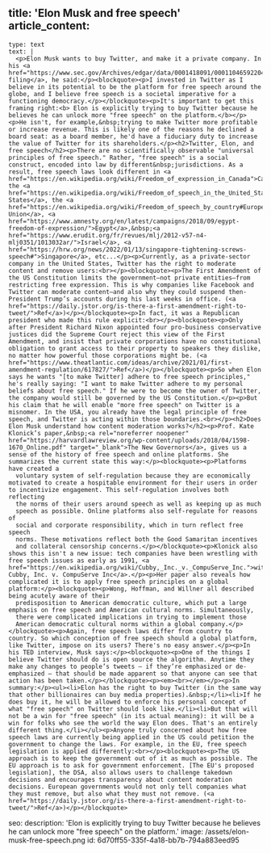 title: 'Elon Musk and free speech'
article_content:
  -
    type: text
    text: |
      <p>Elon Musk wants to buy Twitter, and make it a private company. In his <a href="https://www.sec.gov/Archives/edgar/data/0001418091/000110465922045641/tm2212748d1_sc13da.htm">SEC filing</a>, he said:</p><blockquote><p>I invested in Twitter as I believe in its potential to be the platform for free speech around the globe, and I believe free speech is a societal imperative for a functioning democracy.</p></blockquote><p>It's important to get this framing right:<b> Elon is explicitly trying to buy Twitter because he believes he can unlock more "free speech" on the platform.</b></p><p>He isn't, for example,&nbsp;trying to make Twitter more profitable or increase revenue. This is likely one of the reasons he declined a board seat: as a board member, he'd have a fiduciary duty to increase the value of Twitter for its shareholders.</p><h2>Twitter, Elon, and free speech</h2><p>There are no scientifically observable "universal principles of free speech." Rather, "free speech" is a social construct, encoded into law by different&nbsp;jurisdictions. As a result, free speech laws look different in <a href="https://en.wikipedia.org/wiki/Freedom_of_expression_in_Canada">Canada</a>, the <a href="https://en.wikipedia.org/wiki/Freedom_of_speech_in_the_United_States">United States</a>, the <a href="https://en.wikipedia.org/wiki/Freedom_of_speech_by_country#Europe">European Union</a>, <a href="https://www.amnesty.org/en/latest/campaigns/2018/09/egypt-freedom-of-expression/">Egypt</a>,&nbsp;<a href="https://www.erudit.org/fr/revues/mlj/2012-v57-n4-mlj0351/1013032ar/">Israel</a>, <a href="https://hrw.org/news/2022/01/13/singapore-tightening-screws-speech#">Singapore</a>, etc...</p><p>Currently, as a private-sector company in the United States, Twitter has the right to moderate content and remove users:<br></p><blockquote><p>The First Amendment of the US Constitution limits the government—not private entities—from restricting free expression. This is why companies like Facebook and Twitter can moderate content—and also why they could suspend then-President Trump’s accounts during his last weeks in office. (<a href="https://daily.jstor.org/is-there-a-first-amendment-right-to-tweet/">Ref</a>)</p></blockquote><p>In fact, it was a Republican president who made this rule explicit:<br></p><blockquote><p>Only after President Richard Nixon appointed four pro-business conservative justices did the Supreme Court reject this view of the First Amendment, and insist that private corporations have no constitutional obligation to grant access to their property to speakers they dislike, no matter how powerful those corporations might be. (<a href="https://www.theatlantic.com/ideas/archive/2021/01/first-amendment-regulation/617827/">Ref</a>)</p></blockquote><p>So when Elon says he wants "[to make Twitter] adhere to free speech principles," he's really saying: "I want to make Twitter adhere to my personal beliefs about free speech." If he were to become the owner of Twitter, the company would still be governed by the US Constitution.</p><p>But his claim that he will enable "more free speech" on Twitter is a misnomer. In the USA, you already have the legal principle of free speech, and Twitter is acting within those boundaries.<br></p><h2>Does Elon Musk understand how content moderation works?</h2><p>Prof. Kate Klonick’s paper,&nbsp;<a rel="noreferrer noopener" href="https://harvardlawreview.org/wp-content/uploads/2018/04/1598-1670_Online.pdf" target="_blank">The New Governors</a>, gives us a sense of the history of free speech and online platforms. She summarizes the current state this way:</p><blockquote><p>Platforms have created a
      voluntary system of self-regulation because they are economically motivated to create a hospitable environment for their users in order to incentivize engagement. This self-regulation involves both reflecting
      the norms of their users around speech as well as keeping up as much
      speech as possible. Online platforms also self-regulate for reasons of
      social and corporate responsibility, which in turn reflect free speech
      norms. These motivations reflect both the Good Samaritan incentives
      and collateral censorship concerns.</p></blockquote><p>Klonick also shows this isn't a new issue: tech companies have been wrestling with free speech issues as early as 1991, <a href="https://en.wikipedia.org/wiki/Cubby,_Inc._v._CompuServe_Inc.">with Cubby, Inc. v. CompuServe Inc</a>.</p><p>Her paper also reveals how complicated it is to apply free speech principles on a global platform:</p><blockquote><p>Wong, Hoffman, and Willner all described being acutely aware of their
      predisposition to American democratic culture, which put a large emphasis on free speech and American cultural norms. Simultaneously,
      there were complicated implications in trying to implement those
      American democratic cultural norms within a global company.</p></blockquote><p>Again, free speech laws differ from country to country. So which conception of free speech should a global platform, like Twitter, impose on its users? There's no easy answer.</p><p>In his TED interview, Musk says:</p><blockquote><p>One of the things I believe Twitter should do is open source the algorithm. Anytime they make any changes to people’s tweets — if they’re emphasized or de-emphasized — that should be made apparent so that anyone can see that action has been taken.</p></blockquote><p><em><br></em></p><p>In summary:</p><ul><li>Elon has the right to buy Twitter (in the same way that other billionaires can buy media properties).&nbsp;</li><li>If he does buy it, he will be allowed to enforce his personal concept of what "free speech" on Twitter should look like.</li><li>But that will not be a win for "free speech" (in its actual meaning): it will be a win for folks who see the world the way Elon does. That's an entirely different thing.</li></ul><p>Anyone truly concerned about how free speech laws are currently being applied in the US could petition the government to change the laws. For example, in the EU, free speech legislation is applied differently:<br></p><blockquote><p>The US approach is to keep the government out of it as much as possible. The EU approach is to ask for government enforcement. [The EU's proposed legislation], the DSA, also allows users to challenge takedown decisions and encourages transparency about content moderation decisions. European governments would not only tell companies what they must remove, but also what they must not remove. (<a href="https://daily.jstor.org/is-there-a-first-amendment-right-to-tweet/">Ref</a>)</p></blockquote>
seo:
  description: 'Elon is explicitly trying to buy Twitter because he believes he can unlock more "free speech" on the platform.'
  image: /assets/elon-musk-free-speech.png
id: 6d70ff55-335f-4a18-bb7b-794a883eed95
